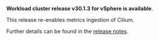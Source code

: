 **Workload cluster release v30.1.3 for vSphere is available**.

This release re-enables metrics ingestion of Cilium.

Further details can be found in the [release notes](https://docs.giantswarm.io/changes/workload-cluster-releases-vsphere/releases/vsphere-30.1.3).
